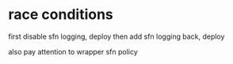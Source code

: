 # race conditions

first disable sfn logging, deploy
then add sfn logging back, deploy

also pay attention to wrapper sfn policy